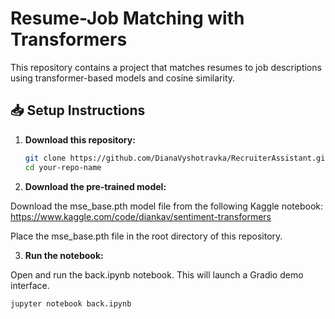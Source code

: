 # Resume-Job Matching with Transformers

This repository contains a project that matches resumes to job descriptions using transformer-based models and cosine similarity.

## 📥 Setup Instructions

1. **Download this repository:**

   ```bash
   git clone https://github.com/DianaVyshotravka/RecruiterAssistant.git
   cd your-repo-name
2. **Download the pre-trained model:**

Download the mse_base.pth model file from the following Kaggle notebook: https://www.kaggle.com/code/diankav/sentiment-transformers

Place the mse_base.pth file in the root directory of this repository.

3. **Run the notebook:**

Open and run the back.ipynb notebook. This will launch a Gradio demo interface.
```bash
jupyter notebook back.ipynb
